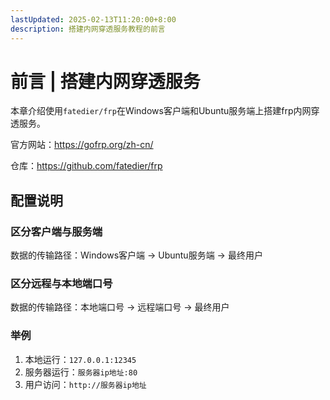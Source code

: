 ```yaml
---
lastUpdated: 2025-02-13T11:20:00+8:00
description: 搭建内网穿透服务教程的前言
---
```


# 前言 | 搭建内网穿透服务

本章介绍使用`fatedier/frp`在Windows客户端和Ubuntu服务端上搭建frp内网穿透服务。

官方网站：<https://gofrp.org/zh-cn/>

仓库：<https://github.com/fatedier/frp>

## 配置说明

### 区分客户端与服务端

数据的传输路径：Windows客户端 -> Ubuntu服务端 -> 最终用户

### 区分远程与本地端口号

数据的传输路径：本地端口号 -> 远程端口号 -> 最终用户

### 举例

1. 本地运行：`127.0.0.1:12345`
2. 服务器运行：`服务器ip地址:80`
3. 用户访问：`http://服务器ip地址`

